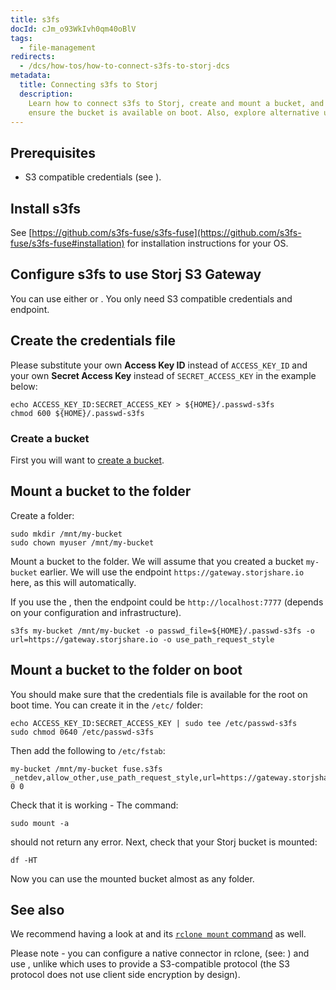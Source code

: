 ```yaml
---
title: s3fs
docId: cJm_o93WkIvh0qm40oBlV
tags:
  - file-management
redirects:
  - /dcs/how-tos/how-to-connect-s3fs-to-storj-dcs
metadata:
  title: Connecting s3fs to Storj
  description:
    Learn how to connect s3fs to Storj, create and mount a bucket, and
    ensure the bucket is available on boot. Also, explore alternative uses with rclone.
---
```


## Prerequisites

- S3 compatible credentials (see [](docId:AsyYcUJFbO1JI8-Tu8tW3)).

## Install s3fs

See [https://github.com/s3fs-fuse/s3fs-fuse](https://github.com/s3fs-fuse/s3fs-fuse#installation) for installation instructions for your OS.

## Configure s3fs to use Storj S3 Gateway

You can use either [](docId:EGM8O-1xt2Az03eBWT8Rf) or [](docId:yYCzPT8HHcbEZZMvfoCFa). You only need S3 compatible credentials and endpoint.

## Create the credentials file

Please substitute your own **Access Key ID** instead of `ACCESS_KEY_ID` and your own **Secret Access Key** instead of `SECRET_ACCESS_KEY` in the example below:

```Text
echo ACCESS_KEY_ID:SECRET_ACCESS_KEY > ${HOME}/.passwd-s3fs
chmod 600 ${HOME}/.passwd-s3fs
```

### Create a bucket

First you will want to [create a bucket](docId:pxdnqsVDjCLZgeEXt2S6x).

## Mount a bucket to the folder

Create a folder:

```Text
sudo mkdir /mnt/my-bucket
sudo chown myuser /mnt/my-bucket
```

Mount a bucket to the folder. We will assume that you created a bucket `my-bucket` earlier. We will use the endpoint `https://gateway.storjshare.io` here, as this will [](docId:yYCzPT8HHcbEZZMvfoCFa)automatically.

If you use the [](docId:EGM8O-1xt2Az03eBWT8Rf), then the endpoint could be `http://localhost:7777` (depends on your configuration and infrastructure).

```Text
s3fs my-bucket /mnt/my-bucket -o passwd_file=${HOME}/.passwd-s3fs -o url=https://gateway.storjshare.io -o use_path_request_style
```

## Mount a bucket to the folder on boot

You should make sure that the credentials file is available for the root on boot time. You can create it in the `/etc/` folder:

```Text
echo ACCESS_KEY_ID:SECRET_ACCESS_KEY | sudo tee /etc/passwd-s3fs
sudo chmod 0640 /etc/passwd-s3fs
```

Then add the following to `/etc/fstab`:

```Text
my-bucket /mnt/my-bucket fuse.s3fs _netdev,allow_other,use_path_request_style,url=https://gateway.storjshare.io 0 0
```

Check that it is working - The command:

```Text
sudo mount -a
```

should not return any error. Next, check that your Storj bucket is mounted:

```Text
df -HT
```

Now you can use the mounted bucket almost as any folder.

## See also

We recommend having a look at [](docId:LdrqSoECrAyE_LQMvj3aF) and its [`rclone mount` command](https://rclone.org/commands/rclone_mount/) as well.

Please note - you can configure a native connector in rclone, (see: [](docId:Mk51zylAE6xmqP7jUYAuX)) and use [](docId:Pksf8d0TCLY2tBgXeT18d), unlike [](docId:yYCzPT8HHcbEZZMvfoCFa) which uses[](docId:hf2uumViqYvS1oq8TYbeW) to provide a S3-compatible protocol (the S3 protocol does not use client side encryption by design).
